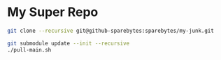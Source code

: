# My Super Repo

```sh
git clone --recursive git@github-sparebytes:sparebytes/my-junk.git
```

```sh
git submodule update --init --recursive
./pull-main.sh
```
